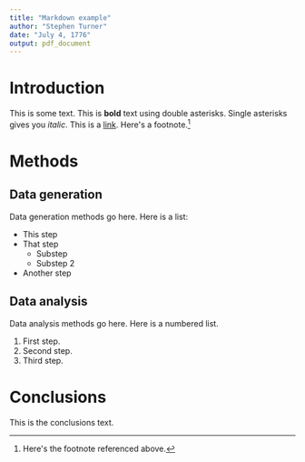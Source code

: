 ```yaml
---
title: "Markdown example"
author: "Stephen Turner"
date: "July 4, 1776"
output: pdf_document
---
```


# Introduction

This is some text. This is **bold** text using double asterisks. Single asterisks gives you *italic*. This is a [link](https://google.com). Here's a footnote.[^yayfootnote]

[^yayfootnote]: Here's the footnote referenced above.

# Methods

## Data generation

Data generation methods go here. Here is a list:

- This step
- That step
  - Substep
  - Substep 2
- Another step

## Data analysis

Data analysis methods go here. Here is a numbered list.

1. First step.
2. Second step.
3. Third step.

# Conclusions

This is the conclusions text.
